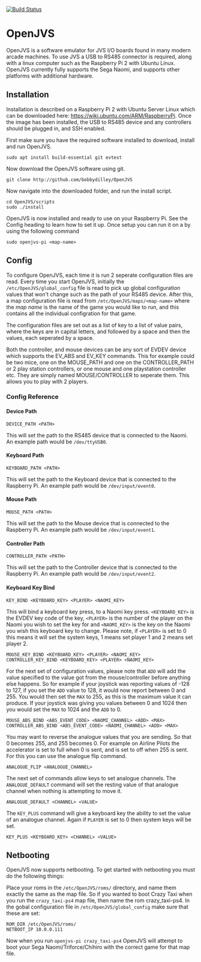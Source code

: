 [![Build Status](https://travis-ci.com/bobbydilley/OpenJVS.svg?branch=master)](https://travis-ci.com/bobbydilley/OpenJVS)

# OpenJVS


OpenJVS is a software emulator for JVS I/O boards found in many modern arcade machines. To use JVS a USB to RS485 connector is required, along with a linux computer such as the Raspberry Pi 2 with Ubuntu Linux. OpenJVS currently fully supports the Sega Naomi, and supports other platforms with additional hardware.

## Installation

Installation is described on a Raspberry Pi 2 with Ubuntu Server Linux which can be downloaded here: https://wiki.ubuntu.com/ARM/RaspberryPi. Once the image has been installed, the USB to RS485 device and any controllers should be plugged in, and SSH enabled.


First make sure you have the required software installed to download, install and run OpenJVS.

```
sudo apt install build-essential git evtest
```

Now download the OpenJVS software using git.

```
git clone http://github.com/bobbydilley/OpenJVS
```

Now navigate into the downloaded folder, and run the install script.

```
cd OpenJVS/scripts
sudo ./install
```

OpenJVS is now installed and ready to use on your Raspberry Pi. See the Config heading to learn how to set it up. Once setup you can run it on a by using the following command

```
sudo openjvs-pi <map-name>
```

## Config

To configure OpenJVS, each time it is run 2 seperate configuration files are read. Every time you start OpenJVS, initially the `/etc/OpenJVS/global_config` file is read to pick up global configuration values that won't change such as the path of your RS485 device. After this, a map configuration file is read from `/etc/OpenJVS/maps/<map-name>` where the _map name_ is the name of the game you would like to run, and this contains all the individual configration for that game.

The configuration files are set out as a list of key to a list of value pairs, where the keys are in capital letters, and followed by a space and then the values, each seperated by a space.

Both the controller, and mouse devices can be any sort of EVDEV device which supports the EV_ABS and EV_KEY commands. This for example could be two mice, one on the MOUSE_PATH and one on the CONTROLLER_PATH or 2 play station controllers, or one mouse and one playstation controller etc. They are simply named MOUSE/CONTROLLER to seperate them. This allows you to play with 2 players.

### Config Reference

#### Device Path
```
DEVICE_PATH <PATH>
```
This will set the path to the RS485 device that is connected to the Naomi. An example path would be `/dev/ttyUSB0`.

#### Keyboard Path
```
KEYBOARD_PATH <PATH>
```
This will set the path to the Keyboard device that is connected to the Raspberry Pi. An example path would be `/dev/input/event0`.

#### Mouse Path
```
MOUSE_PATH <PATH>
```
This will set the path to the Mouse device that is connected to the Raspberry Pi. An example path would be `/dev/input/event1`.

#### Controller Path
```
CONTROLLER_PATH <PATH>
```
This will set the path to the Controller device that is connected to the Raspberry Pi. An example path would be `/dev/input/event2`.

#### Keyboard Key Bind
```
KEY_BIND <KEYBOARD_KEY> <PLAYER> <NAOMI_KEY>
```
This will bind a keyboard key press, to a Naomi key press. `<KEYBOARD_KEY>` is the EVDEV key code of the key, `<PLAYER>` is the number of the player on the Naomi you wish to set the key for and `<NAOMI_KEY>` is the key on the Naomi you wish this keyboard key to change. Please note, if `<PLAYER>` is set to 0 this means it will set the system keys, 1 means set player 1 and 2 means set player 2.

```
MOUSE_KEY_BIND <KEYBOARD_KEY> <PLAYER> <NAOMI_KEY>
CONTROLLER_KEY_BIND <KEYBOARD_KEY> <PLAYER> <NAOMI_KEY>
```

For the next set of configuration values, please note that `ADD` will add the value specified to the value got from the mouse/controller before anything else happens. So for example if your joystick was reporting values of -128 to 127, if you set the `ADD` value to 128, it would now report between 0 and 255. You would then set the `MAX` to 255, as this is the maximum value it can produce. If your joystick was giving you values between 0 and 1024 then you would set the `MAX` to 1024 and the `ADD` to 0.

```
MOUSE_ABS_BIND <ABS_EVENT_CODE> <NAOMI_CHANNEL> <ADD> <MAX>
CONTROLLER_ABS_BIND <ABS_EVENT_CODE> <NAOMI_CHANNEL> <ADD> <MAX>
```

You may want to reverse the analogue values that you are sending. So that 0 becomes 255, and 255 becomes 0. For example on Airline Pilots the accelerator is set to full when 0 is sent, and is set to off when 255 is sent. For this you can use the analogue flip  command.


```
ANALOGUE_FLIP <ANALOGUE_CHANNEL>
```

The next set of commands allow keys to set analogue channels. The `ANALOGUE_DEFAULT` command will set the resting value of that analogue channel when nothing is attempting to move it.

```
ANALOGUE_DEFAULT <CHANNEL> <VALUE>
```

The `KEY_PLUS` command will give a keyboard key the ability to set the value of an analogue channel. Again if `PLAYER` is set to 0 then system keys will be set.

```
KEY_PLUS <KEYBOARD_KEY> <CHANNEL> <VALUE>
```

## Netbooting

OpenJVS now supports netbooting. To get started with netbooting you must do the following things:

Place your roms in the `/etc/OpenJVS/roms/` directory, and name them exactly the same as the map file. So if you wanted to boot Crazy Taxi when you run the `crazy_taxi-ps4` map file, then name the rom crazy_taxi-ps4.
In the gobal configuration file in `/etc/OpenJVS/global_config` make sure that these are set:
```
ROM_DIR /etc/OpenJVS/roms/
NETBOOT_IP 10.0.0.111
```

Now when you run `openjvs-pi crazy_taxi-ps4` OpenJVS will attempt to boot your Sega Naomi/Triforce/Chihiro with the correct game for that map file.
